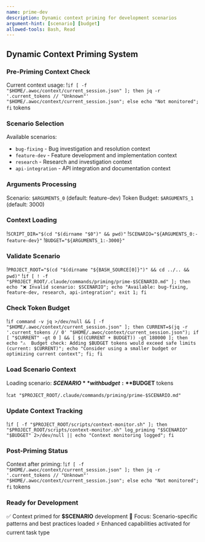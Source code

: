 ```yaml
---
name: prime-dev
description: Dynamic context priming for development scenarios
argument-hint: [scenario] [budget]
allowed-tools: Bash, Read
---
```


## Dynamic Context Priming System

### Pre-Priming Context Check
Current context usage: !`if [ -f "$HOME/.awoc/context/current_session.json" ]; then jq -r '.current_tokens // "Unknown"' "$HOME/.awoc/context/current_session.json"; else echo "Not monitored"; fi` tokens

### Scenario Selection
Available scenarios:
- `bug-fixing` - Bug investigation and resolution context
- `feature-dev` - Feature development and implementation context  
- `research` - Research and investigation context
- `api-integration` - API integration and documentation context

### Arguments Processing
Scenario: `$ARGUMENTS_0` (default: feature-dev)
Token Budget: `$ARGUMENTS_1` (default: 3000)

### Context Loading
!`SCRIPT_DIR="$(cd "$(dirname "$0")" && pwd)"`
!`SCENARIO="${ARGUMENTS_0:-feature-dev}"`
!`BUDGET="${ARGUMENTS_1:-3000}"`

### Validate Scenario
!`PROJECT_ROOT="$(cd "$(dirname "${BASH_SOURCE[0]}")" && cd ../.. && pwd)"`
!`if [ ! -f "$PROJECT_ROOT/.claude/commands/priming/prime-$SCENARIO.md" ]; then echo "❌ Invalid scenario: $SCENARIO"; echo "Available: bug-fixing, feature-dev, research, api-integration"; exit 1; fi`

### Check Token Budget
!`if command -v jq >/dev/null && [ -f "$HOME/.awoc/context/current_session.json" ]; then CURRENT=$(jq -r '.current_tokens // 0' "$HOME/.awoc/context/current_session.json"); if [ "$CURRENT" -gt 0 ] && [ $((CURRENT + BUDGET)) -gt 180000 ]; then echo "⚠️  Budget check: Adding $BUDGET tokens would exceed safe limits (current: $CURRENT)"; echo "Consider using a smaller budget or optimizing current context"; fi; fi`

### Load Scenario Context
Loading scenario: **$SCENARIO** with budget: **$BUDGET** tokens

!`cat "$PROJECT_ROOT/.claude/commands/priming/prime-$SCENARIO.md"`

### Update Context Tracking
!`if [ -f "$PROJECT_ROOT/scripts/context-monitor.sh" ]; then "$PROJECT_ROOT/scripts/context-monitor.sh" log_priming "$SCENARIO" "$BUDGET" 2>/dev/null || echo "Context monitoring logged"; fi`

### Post-Priming Status
Context after priming: !`if [ -f "$HOME/.awoc/context/current_session.json" ]; then jq -r '.current_tokens // "Unknown"' "$HOME/.awoc/context/current_session.json"; else echo "Not monitored"; fi` tokens

### Ready for Development
✅ Context primed for **$SCENARIO** development
🎯 Focus: Scenario-specific patterns and best practices loaded
⚡ Enhanced capabilities activated for current task type